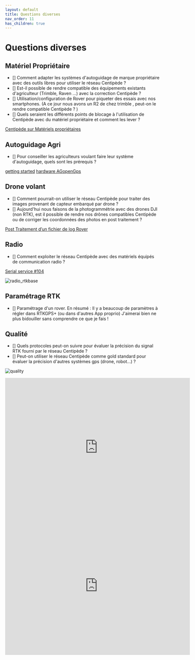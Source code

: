 ```yaml
---
layout: default
title: Questions diverses
nav_order: 11
has_children: true
---
```


# Questions diverses

## Matériel Propriétaire

- [] Comment adapter les systèmes d'autoguidage de marque propriétaire avec des outils libres pour utiliser le réseau Centipède ?
- [] Est-il possible de rendre compatible des équipements existants d'agriculteur (Trimble, Raven ...) avec la correction Centipède ?
- [] Utilisation/configuration de Rover pour piqueter des essais avec nos smartphones. (A ce jour nous avons un R2 de chez trimble , peut-on le rendre compatible Centipède ? )
- [] Quels seraient les différents points de blocage à l'utilisation de Centipède avec du matériel propriétaire et comment les lever ?

[Centipède sur Matériels propriétaires](proprietaire)

## Autoguidage Agri

- [] Pour conseiller les agriculteurs voulant faire leur système d'autoguidage, quels sont les prérequis ? 

[getting started](https://agopengps.discourse.group/c/operations/13)
[hardware AGopenGps](https://agopengps.discourse.group/c/hardware/7)

## Drone volant

- [] Comment pourrait-on utiliser le réseau Centipède pour traiter des images provenant de capteur embarqué par drone ?
- [] Aujourd'hui nous faisons de la photogrammétrie avec des drones DJI (non RTK), est il possible de rendre nos drônes compatibles Centipède ou de corriger les coordonnées des photos en post traitement ?

[Post Traitement d’un fichier de log Rover](ppk)


## Radio

- [] Comment exploiter le réseau Centipède avec des matériels équipés de communication radio ?

[Serial service #104](https://github.com/Stefal/rtkbase/pull/104)

![radio_rtkbase](https://user-images.githubusercontent.com/6421175/92691911-aaac5300-f343-11ea-913a-06bb4e061846.jpg)

## Paramétrage RTK

- [] Paramétrage d'un rover. En résumé : Il y a beaucoup de paramètres à régler dans RTKGPS+ (ou dans d'autres App proprio) J'aimerai bien ne plus bidouiller sans comprendre ce que je fais !

## Qualité

- [] Quels protocoles peut-on suivre pour évaluer la précision du signal RTK fourni par le réseau Centipède ?
- [] Peut-on utiliser le réseau Centipède comme gold standard pour évaluer la précision d'autres systèmes gps (drone, robot...) ?

![quality](https://jancelin.github.io/docs-centipedeRTK/assets/images/autre/qualityxzy.png)

<iframe width="600" height="450" frameborder="0" style="border:0" src="http://centipede.fr/index.php/view/embed/?repository=centtest&project=track&layers=B000000TTTTT&bbox=-159446.878983%2C5773299.034967%2C-87213.887264%2C5813199.163726&crs=EPSG%3A3857&layerStyles=llh_view%3Ad%C3%A9faut" allowfullscreen></iframe>

<iframe width="600" height="450" frameborder="0" style="border:0" src="http://centipede.fr/index.php/view/embed/?repository=centtest&project=z&layers=B00000FFTTT&bbox=-110198.133641%2C5802606.663514%2C-101169.009676%2C5807594.179609&crs=EPSG%3A3857&layerStyles=pointz_stat_group_z%3Adefault" allowfullscreen></iframe>





